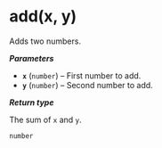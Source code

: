 # add(x, y)

Adds two numbers.

***Parameters***

- **`x`** (`number`) – First number to add.
- **`y`** (`number`) – Second number to add.

***Return type***

The sum of `x` and `y`.

```
number
```

